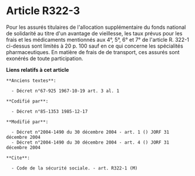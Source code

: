 # Article R322-3

Pour les assurés titulaires de l'allocation supplémentaire du fonds national de solidarité au titre d'un avantage de
vieillesse, les taux prévus pour les frais et les médicaments mentionnés aux 4°, 5°, 6° et 7° de l'article R. 322-1 ci-dessus
sont limités à 20 p. 100 sauf en ce qui concerne les spécialités pharmaceutiques. En matière de frais de de transport, ces
assurés sont exonérés de toute participation.

**Liens relatifs à cet article**

	**Anciens textes**:

	  - Décret n°67-925 1967-10-19 art. 3 al. 1

	**Codifié par**:

	  - Décret n°85-1353 1985-12-17

	**Modifié par**:

	  - Décret n°2004-1490 du 30 décembre 2004 - art. 1 () JORF 31 décembre 2004
	  - Décret n°2004-1490 du 30 décembre 2004 - art. 4 () JORF 31 décembre 2004

	**Cite**:

	  - Code de la sécurité sociale. - art. R322-1 (M)
